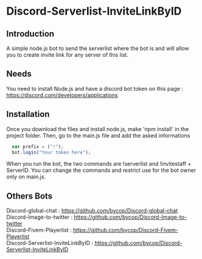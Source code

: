 # Discord-Serverlist-InviteLinkByID

## Introduction

A simple node.js bot to send the serverlist where the bot is and will allow you to create invite link for any server of this list.

## Needs

You need to install Node.js and have a discord bot token on this page : https://discord.com/developers/applications

## Installation

Once you download the files and install node.js, make 'npm install' in the project folder. Then, go to the main.js file and add the asked informations
```javascript
  var prefix = ("!");
  bot.login("Your token here");
```
When you run the bot, the two commands are !serverlist and !invitestaff + ServerID. You can change the commands and restrict use for the bot owner only on main.js.

## Others Bots

Discord-global-chat : https://github.com/bycop/Discord-global-chat <br>
Discord-Image-to-twitter : https://github.com/bycop/Discord-Image-to-twitter <br>
Discord-Fivem-Playerlist : https://github.com/bycop/Discord-Fivem-Playerlist <br>
Discord-Serverlist-InviteLinkByID : https://github.com/bycop/Discord-Serverlist-InviteLinkByID
